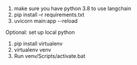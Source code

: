 1. make sure you have python 3.8 to use langchain
2. pip install –r requirements.txt
3. uvicorn main:app --reload

Optional: set up local python
1. pip install virtualenv
2. virtualenv venv
3. Run venv/Scripts/activate.bat
